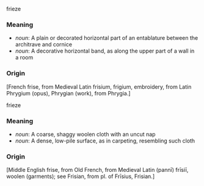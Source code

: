 frieze
### Meaning
+ _noun_: A plain or decorated horizontal part of an entablature between the architrave and cornice
+ _noun_: A decorative horizontal band, as along the upper part of a wall in a room

### Origin

[French frise, from Medieval Latin frisium, frigium, embroidery, from Latin Phrygium (opus), Phrygian (work), from Phrygia.]

frieze
### Meaning
+ _noun_: A coarse, shaggy woolen cloth with an uncut nap
+ _noun_: A dense, low-pile surface, as in carpeting, resembling such cloth

### Origin

[Middle English frise, from Old French, from Medieval Latin (pannī) frīsiī, woolen (garments); see Frisian, from pl. of Frīsius, Frisian.]
